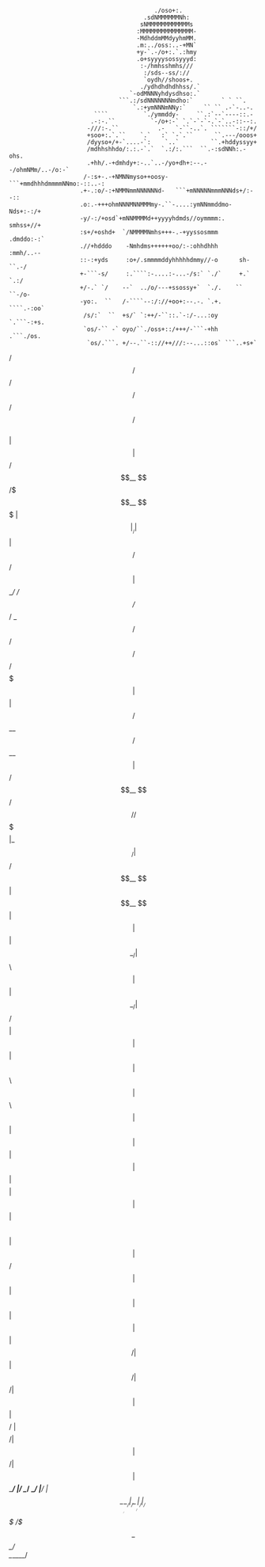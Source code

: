 


                                                                                                    
                                             ./oso+:.                                               
                                          .sdNMMMMMMNh:                                             
                                         sNMMMMMMMMMMMMs                                            
                                        :MMMMMMMMMMMMMMM-                                           
                                        -MdhddmMMdyyhmMM.                                           
                                        .m:../oss:..-+MN`                                           
                                        +y-`.-/o+:.`.:hmy                                           
                                        .o+syyyysossyyyd:                                           
                                         :-/hmhsshmhs///                                            
                                          :/sds--ss/://                                         
                                          `oydh//shoos+.                                  
                                         ./ydhdhdhdhhss/.`                             
                                      `-odMNNNyhdysdhso:.`                             
                                   ```.:/sdNNNNNNNmdho:`        ` ` ``.           
                                       `.:+ymNNNmNNy:`     `` `` .-`-..-.                  
                            ````          `./ymmddy-     ``.:`--`----::.-                           
                           .-:-.``          `-/o+:-` `.`-`-`-.`-`..-::--:.                          
                          -///:-.``           .-   `-``-..`. ```````-::/+/                          
                          +soo+:.`.``    `.`   :` `-`.``      ``.---/ooos+                          
                          /dyyso+/+-`....-`:    `..`         ``.+hddyssyy+                          
                          /mdhhshhdo/:.:.-`.`  `.:/:.```  ``.-:sdNNh:.-ohs.                         
                          .+hh/.-+dmhdy+:-..`..-/yo+dh+:--.--/ohmNMm/..-/o:-`                        
                         /-:s+-.-+NMNNmyso++oosy-```+mmdhhhdmmmmNNmo:-::..-:                        
                        .+-.:o/-:+NMMNmmNNNNNNd-   ```+mNNNNNmmmNNNds+/:--::                        
                        .o:.-+++ohmNNNMNNMMMmy-.``-....:ymNNmmddmo-Nds+:-:/+                        
                        -y/-:/+osd`+mNNMMMMd++yyyyhdmds//oymmmm:.  smhss+//+                        
                        :s+/+oshd+  `/NMMMMNmhs+++-.-+yyssosmmm    .dmddo:-:`                       
                        .//+hdddo    -Nmhdms++++++oo/:-:ohhdhhh     :mmh/..--                       
                        ::-:+yds     :o+/.smmmmddyhhhhhdmmy//-o      sh-``.-/                       
                        +-```-s/     :.````:-....:-...-/s:` `./`     +.` `.:/                       
                        +/-.` `/    --`  ../o/---+ssossy+`  `./.    `` ``-/o-                       
                        -yo:.  ``   /-````--:/://+oo+:--.-. `.+.   ````.-:oo`                       
                         /s/:`  ``  +s/` `:++/-``::.`-:/-...:oy   `.```-:+s.                        
                         `os/-`` -` oyo/``./oss+::/+++/-```-+hh   .```./os.                         
                          `os/.```. +/--.``-:://++///:--...::os` ```..+s+`                          


 /$$   /$$                      /$$$$$$                /$$$$$$       /$$     /$$                    
| $$  | $$                     /$$__  $$             /$$$__  $$$    | $$    |__/                    
| $$  | $$  /$$$$$$   /$$$$$$ | $$  \__/  /$$$$$$   /$$_/  \_  $$  /$$$$$$   /$$  /$$$$$$  /$$$$$$$ 
| $$  | $$ /$$__  $$ /$$__  $$| $$       /$$__  $$ /$$/ /$$$$$  $$|_  $$_/  | $$ /$$__  $$| $$__  $$
| $$  | $$| $$  \__/| $$  \ $$| $$      | $$  \__/| $$ /$$  $$| $$  | $$    | $$| $$  \ $$| $$  \ $$
| $$  | $$| $$      | $$  | $$| $$    $$| $$      | $$| $$\ $$| $$  | $$ /$$| $$| $$  | $$| $$  | $$
|  $$$$$$/| $$      |  $$$$$$/|  $$$$$$/| $$      | $$|  $$$$$$$$/  |  $$$$/| $$|  $$$$$$/| $$  | $$
 \______/ |__/       \______/  \______/ |__/      |  $$\________/    \___/  |__/ \______/ |__/  |__/
                                                   \  $$$   /$$$                                    
                                                    \_  $$$$$$_/                                    
                                                      \______/                                      


